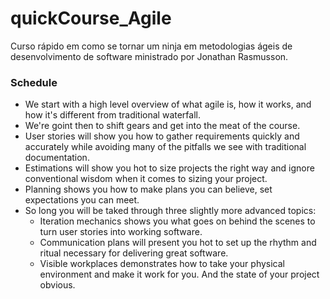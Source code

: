 # quickCourse_Agile
Curso rápido em como se tornar um ninja em metodologias ágeis de desenvolvimento de software ministrado por Jonathan Rasmusson.

### Schedule
+ We start with a high level overview of what agile is, how it works, and how it's different from traditional waterfall.  
+ We're goint then to shift gears and get into the meat of the course.  
+ User stories will show you how to gather requirements quickly and accurately while avoiding many of the pitfalls we see with traditional documentation.
+ Estimations will show you hot to size projects the right way and ignore conventional wisdom when it comes to sizing your project.
+ Planning shows you how to make plans you can believe, set expectations you can meet.
+ So long you will be taked through three slightly more advanced topics:  
    + Iteration mechanics shows you what goes on behind the scenes to turn user stories into working software.  
    + Communication plans will present you hot to set up the rhythm and ritual necessary for delivering great software.  
    + Visible workplaces demonstrates how to take your physical environment and make it work for you. And the state of your project obvious.
